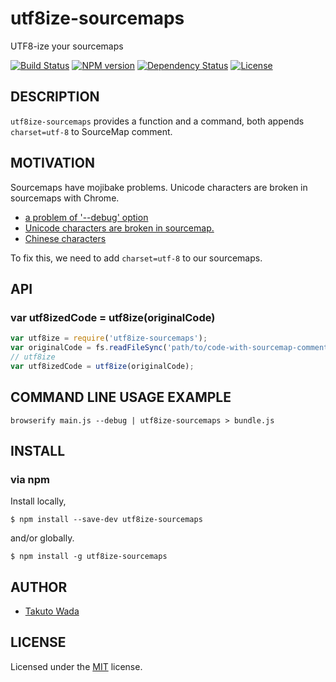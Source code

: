 utf8ize-sourcemaps
================================

UTF8-ize your sourcemaps

[![Build Status][travis-image]][travis-url]
[![NPM version][npm-image]][npm-url]
[![Dependency Status][depstat-image]][depstat-url]
[![License][license-image]][license-url]


DESCRIPTION
---------------------------------------

`utf8ize-sourcemaps` provides a function and a command, both appends `charset=utf-8` to SourceMap comment.


MOTIVATION
---------------------------------------

Sourcemaps have mojibake problems. Unicode characters are broken in sourcemaps with Chrome.

 * [a problem of '--debug' option](https://github.com/substack/node-browserify/issues/753)
 * [Unicode characters are broken in sourcemap.](https://github.com/substack/node-browserify/issues/893)
 * [Chinese characters](https://github.com/thlorenz/inline-source-map/issues/6)

To fix this, we need to add `charset=utf-8` to our sourcemaps.


API
---------------------------------------

### var utf8izedCode = utf8ize(originalCode)

```javascript
var utf8ize = require('utf8ize-sourcemaps');
var originalCode = fs.readFileSync('path/to/code-with-sourcemap-comment.js', 'utf8');
// utf8ize
var utf8izedCode = utf8ize(originalCode);
```

COMMAND LINE USAGE EXAMPLE
---------------------------------------

```
browserify main.js --debug | utf8ize-sourcemaps > bundle.js 
```

INSTALL
---------------------------------------

### via npm

Install locally,

    $ npm install --save-dev utf8ize-sourcemaps

and/or globally.

    $ npm install -g utf8ize-sourcemaps


AUTHOR
---------------------------------------
* [Takuto Wada](http://github.com/twada)


LICENSE
---------------------------------------
Licensed under the [MIT](http://twada.mit-license.org/) license.


[npm-url]: https://npmjs.org/package/utf8ize-sourcemaps
[npm-image]: https://badge.fury.io/js/utf8ize-sourcemaps.svg

[travis-url]: http://travis-ci.org/twada/utf8ize-sourcemaps
[travis-image]: https://secure.travis-ci.org/twada/utf8ize-sourcemaps.svg?branch=master

[depstat-url]: https://gemnasium.com/twada/utf8ize-sourcemaps
[depstat-image]: https://gemnasium.com/twada/utf8ize-sourcemaps.svg

[license-url]: http://twada.mit-license.org/
[license-image]: http://img.shields.io/badge/license-MIT-brightgreen.svg
